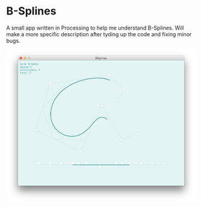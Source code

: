 B-Splines
=========

A small app written in Processing to help me understand B-Splines. Will make a more specific description
after tyding up the code and fixing minor bugs.

![Screenshot](screenshot.png)

